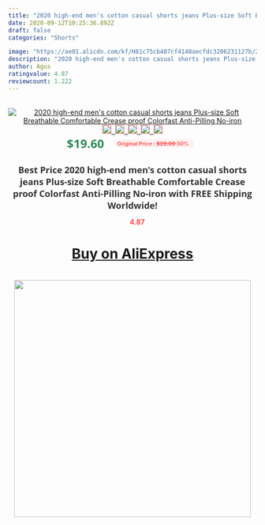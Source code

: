 ```yaml
---
title: "2020 high-end men's cotton casual shorts jeans Plus-size Soft Breathable Comfortable Crease proof Colorfast Anti-Pilling No-iron"
date: 2020-09-12T10:25:36.892Z
draft: false
categories: "Shorts"

image: "https://ae01.alicdn.com/kf/H81c75cb487cf4148aecfdc3206231127b/2020-high-end-men-s-cotton-casual-shorts-jeans-Plus-size-Soft-Breathable-Comfortable-Crease-proof.jpg"
description: "2020 high-end men's cotton casual shorts jeans Plus-size Soft Breathable Comfortable Crease proof Colorfast Anti-Pilling No-iron"
author: Agus
ratingvalue: 4.87
reviewcount: 1.222
---
```

<br>
<div style="text-align: center;">
<a href="https://s.click.aliexpress.com/e/_AEirRX" target="_blank" rel="nofollow noopener noreferrer"><img alt="2020 high-end men's cotton casual shorts jeans Plus-size Soft Breathable Comfortable Crease proof Colorfast Anti-Pilling No-iron" class="magnifier-image" src="https://ae01.alicdn.com/kf/H81c75cb487cf4148aecfdc3206231127b/2020-high-end-men-s-cotton-casual-shorts-jeans-Plus-size-Soft-Breathable-Comfortable-Crease-proof.jpg_640x640.jpg">
<br>
<img style="border:1px solid salmon" src="https://ae01.alicdn.com/kf/H81c75cb487cf4148aecfdc3206231127b/2020-high-end-men-s-cotton-casual-shorts-jeans-Plus-size-Soft-Breathable-Comfortable-Crease-proof.jpg_120x120.jpg">&nbsp;&nbsp;<img style="border:1px solid salmon" src="https://ae01.alicdn.com/kf/Hd474cb7d5fc64c92849a76cd281c8b47A/2020-high-end-men-s-cotton-casual-shorts-jeans-Plus-size-Soft-Breathable-Comfortable-Crease-proof.jpg_120x120.jpg">&nbsp;&nbsp;<img style="border:1px solid salmon" src="https://ae01.alicdn.com/kf/H2e27477410fc40e99c5c9b44ecebdd6f2/2020-high-end-men-s-cotton-casual-shorts-jeans-Plus-size-Soft-Breathable-Comfortable-Crease-proof.jpg_120x120.jpg">&nbsp;&nbsp;<img style="border:1px solid salmon" src="https://ae01.alicdn.com/kf/H7b0a8782e2d449649b4a752531dbd24bs/2020-high-end-men-s-cotton-casual-shorts-jeans-Plus-size-Soft-Breathable-Comfortable-Crease-proof.jpg_120x120.jpg">&nbsp;&nbsp;<img style="border:1px solid salmon" src="https://ae01.alicdn.com/kf/H938c3a316e0742a7b08dc3245dce76bbD/2020-high-end-men-s-cotton-casual-shorts-jeans-Plus-size-Soft-Breathable-Comfortable-Crease-proof.jpg_120x120.jpg"></a></div><br0>
<div style="text-align: center;"><span style="background-color: white; border: 0px; box-sizing: border-box; color: seagreen; display: inline-block; font-family: &quot;open sans&quot; , &quot;arial&quot; , &quot;helvetica&quot; , sans-serif , &quot;heiti&quot;; font-size: 24px; font-stretch: inherit; font-weight: 700; line-height: inherit; margin: 0px 10px 0px 0px; padding: 0px; vertical-align: middle;">$19.60 </span>
<span style="background: rgb(255 , 241 , 241); border-radius: 3px; border: 0px; box-sizing: border-box; color: #ff4747; display: inline-block; font-family: inherit; font-size: 12px; font-stretch: inherit; font-style: inherit; font-variant: inherit; font-weight: 600; line-height: inherit; margin: 0px; padding: 2px 5px; transform: scale(0.9); vertical-align: middle;">Original Price : <b style="text-decoration: line-through;">$28.00 </b> 30%&nbsp;&nbsp;</span></div>
<h1 style="color: #333333; display: inline-block; font-family: &quot;open sans&quot; , &quot;arial&quot; , &quot;helvetica&quot; , sans-serif , &quot;heiti&quot;; font-size: 18px; font-stretch: inherit; font-weight: 700; text-align: center;">Best Price 2020 high-end men's cotton casual shorts jeans Plus-size Soft Breathable Comfortable Crease proof Colorfast Anti-Pilling No-iron with FREE Shipping Worldwide!</h1>
<div style="color: #ff4747; text-align: center;">
<img src="https://4.bp.blogspot.com/-M0ZcTcb-5uY/XleCXlxnR4I/AAAAAAAAAEc/OrjgMkXV1oMQFaCRZj5HQwOCBcu3w1FegCPcBGAYYCw/s1600/star.png" style="height: 15px;">&nbsp;<b>4.87</b></div>
<div class="button_cont" align="center"><a class="buynow_a" href="https://s.click.aliexpress.com/e/_AEirRX" target="_blank" rel="nofollow noopener noreferrer"><H1>Buy on AliExpress</H1></a></div><br>
<div class="separator" style="clear: both; text-align: center;">
<img src="https://lh3.googleusercontent.com/-pTy5HemUv9M/XlePHvY0dAI/AAAAAAAAAE4/0nX5iRUoIWY8eMW9Dpxeirr157OZliDIgCLcBGAsYHQ/s1600/badge.gif" width="480">
</div>
